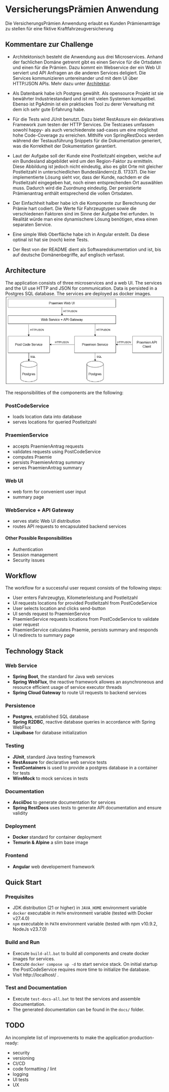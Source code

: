 # VersicherungsPrämien Anwendung

Die VersicherungsPrämien Anwendung erlaubt es Kunden Prämienanträge zu stellen für eine fiktive Kraftfahrzeugversicherung

## Kommentare zur Challenge

- Architektonisch besteht die Anwendung aus drei Microservices. Anhand der fachlichen Domäne getrennt gibt es einen Service für die Ortsdaten und einen für die Prämien. Dazu kommt ein Webservice der ein Web UI serviert und API Anfragen an die anderen Services deligiert. Die Services kommunizieren untereinander und mit dem UI über HTTP/JSON APIs. Mehr dazu unter [Architektur](#architecture).

- Als Datenbank habe ich Postgres gewählt. Als opensource Projekt ist sie bewährter Industriestandard und ist mit vielen Systemen kompatibel. Ebenso ist PgAdmin ist ein praktisckes Tool zu derer Verwaltung mit dem ich sehr gute Erfahrung habe.

- Für die Tests wird JUnit benutzt. Dazu bietet RestAssure ein deklaratives Framework zum testen der HTTP Services. Die Testcases umfassen sowohl happy- als auch verschiedenste sad-cases um eine möglichst hohe Code-Coverage zu erreichen. Mithilfe von SpringRestDocs werden während der Testausführung Snippets für die Dokumentation generiert, was die Korrektheit der Dokumentation garantiert.

- Laut der Aufgabe soll der Kunde eine Postleitzahl eingeben, welche auf ein Bundesland abgebildet wird um den Region-Faktor zu ermitteln. Diese Abbildung ist jedoch nicht eindeutig, also es gibt Orte mit gleicher Postleitzahl in unterschiedlichen Bundesländern(z.B. 17337). Die hier implementierte Lösung sieht vor, dass der Kunde, nachdem er die Postleitzahl eingegeben hat, noch einen entsprechenden Ort auswählen muss. Dadurch wird die Zuordnung eindeutig. Der persistierte Prämienantrag enthält entsprechend die vollen Ortsdaten.

- Der Einfachheit halber habe ich die Komponente zur Berechnung der Prämie hart codiert. Die Werte für Fahrzeugtypen sowie die verschiedenen Faktoren sind im Sinne der Aufgabe frei erfunden. In Realität würde man eine dynamischere Lösung benötigen, etwa einen separaten Service.

- Eine simple Web Oberfläche habe ich in Angular erstellt. Da diese optinal ist hat sie (noch) keine Tests.

- Der Rest von der README dient als Softwaredokumentation und ist, bis auf deutsche Domänenbegriffe, auf englisch verfasst.

## Architecture

The application consists of three microservices and a web UI. The services and the UI use HTTP and JSON for communication. Data is persisted in a Postgres SQL database. The services are deployed as docker images.
![architecture_praemien.drawio.png](architecture_praemien.drawio.png)

The responsibilities of the components are the following:

### PostCodeService
- loads location data into database
- serves locations for queried Postleitzahl

### PraemienService
- accepts PraemienAntrag requests
- validates requests using PostCodeService
- computes Praemie
- persists PraemienAntrag summary
- serves PraemienAntrag summary

### Web UI
- web form for convenient user input
- summary page

### WebService + API Gateway
- serves static Web UI distribution
- routes API requests to encapsulated backend services

#### Other Possible Responsibilities
- Authentication
- Session management
- Security issues

## Workflow
The workflow for a successful user request consists of the following steps:
- User enters Fahrzeugtyp, Kilometerleistung and Postleitzahl
- UI requests locations for provided Postleitzahl from PostCodeService
- User selects location and clicks send-button
- UI sends request to PraemienService
- PraemienService requests locations from PostCodeService to validate user request
- PraemienService calculates Praemie, persists summary and responds
- UI redirects to summary page

## Technology Stack

### Web Service
- **Spring Boot**, the standard for Java web services
- **Spring WebFlux**, the reactive framework allowes an asynchroneous and resource efficient usage of service executor threads
- **Spring Cloud Gateway** to route UI requests to backend services

### Persistence
- **Postgres**, established SQL database
- **Spring R2DBC**, reactive database queries in accordance with Spring WebFlux
- **Liquibase** for database initialization

### Testing
- **JUnit**, standard Java testing framework
- **RestAssure** for declarative web service tests
- **TestContainers** is used to provide a postgres database in a container for tests
- **WireMock** to mock services in tests

### Documentation
- **AsciiDoc** to generate documentation for services
- **Spring RestDocs** uses tests to generate API documentation and ensure validity

### Deployment
- **Docker** standard for container deployment
- **Temurin & Alpine** a slim base image

### Frontend
- **Angular** web developement framework

## Quick Start

### Prequisites
- JDK distribution (21 or higher) in `JAVA_HOME` environment variable
- `docker` executable in `PATH` environment variable (tested with Docker v27.4.0)
- `npm` executable in `PATH` environment variable (tested with npm v10.9.2, NodeJs v23.7.0) 

### Build and Run
- Execute `build-all.bat` to build all components and create docker images for services.
- Execute `docker compose up -d` to start service stack. On initial startup the PostCodeService requires more time to initialize the database.
- Visit http://localhost/ .

### Test and Documentation
- Execute `test-docs-all.bat` to test the services and assemble documentation.
- The generated documentation can be found in the `docs/` folder.

## TODO
An incomplete list of improvements to make the application production-ready:
- security
- versioning
- CI/CD
- code formatting / lint
- logging
- UI tests
- UX
